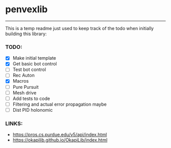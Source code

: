 # penvexlib

---

This is a temp readme just used to keep track of the todo when initially building this library:

### TODO:

- [x] Make initial template
- [x] Get basic bot control
- [ ] Test bot control
- [ ] Rec Auton
- [x] Macros
- [ ] Pure Pursuit
- [ ] Mesh drive
- [ ] Add tests to code
- [ ] Filtering and actual error propagation maybe
- [ ] Dist PID holonomic

### LINKS:

* https://pros.cs.purdue.edu/v5/api/index.html
* https://okapilib.github.io/OkapiLib/index.html
